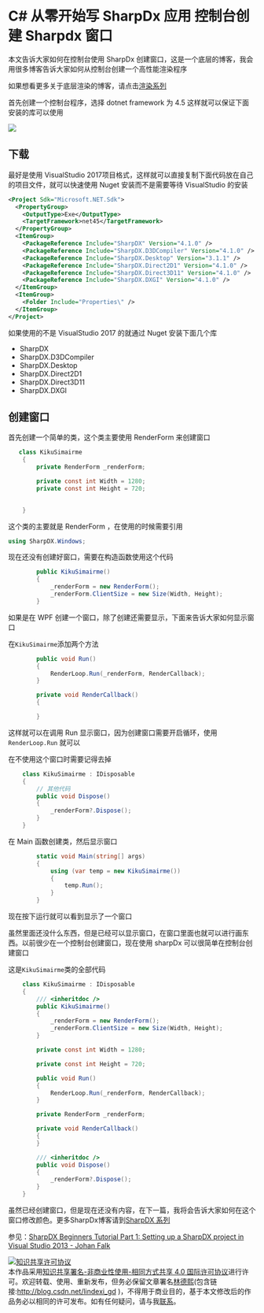 # C# 从零开始写 SharpDx 应用 控制台创建 Sharpdx 窗口

本文告诉大家如何在控制台使用 SharpDx 创建窗口，这是一个底层的博客，我会用很多博客告诉大家如何从控制台创建一个高性能渲染程序

<!--more-->
<div id="toc"></div>
<!-- 标签：C#,D2D,DirectX,SharpDX,Direct2D, -->

如果想看更多关于底层渲染的博客，请点击[渲染系列](https://lindexi.github.io/lindexi/post/D2D.html )

首先创建一个控制台程序，选择 dotnet framework 为 4.5 这样就可以保证下面安装的库可以使用

<!-- ![](image/C# 控制台创建 Sharpdx 窗口/C# 控制台创建 Sharpdx 窗口0.png) -->

![](http://7xqpl8.com1.z0.glb.clouddn.com/lindexi%2F2018618211811713.jpg)

## 下载

最好是使用 VisualStudio 2017项目格式，这样就可以直接复制下面代码放在自己的项目文件，就可以快速使用 Nuget 安装而不是需要等待 VisualStudio 的安装

```xml
<Project Sdk="Microsoft.NET.Sdk">
  <PropertyGroup>
    <OutputType>Exe</OutputType>
    <TargetFramework>net45</TargetFramework>
  </PropertyGroup>
  <ItemGroup>
    <PackageReference Include="SharpDX" Version="4.1.0" />
    <PackageReference Include="SharpDX.D3DCompiler" Version="4.1.0" />
    <PackageReference Include="SharpDX.Desktop" Version="3.1.1" />
    <PackageReference Include="SharpDX.Direct2D1" Version="4.1.0" />
    <PackageReference Include="SharpDX.Direct3D11" Version="4.1.0" />
    <PackageReference Include="SharpDX.DXGI" Version="4.1.0" />
  </ItemGroup>
  <ItemGroup>
    <Folder Include="Properties\" />
  </ItemGroup>
</Project>
```

如果使用的不是 VisualStudio 2017 的就通过 Nuget 安装下面几个库


- SharpDX
- SharpDX.D3DCompiler
- SharpDX.Desktop
- SharpDX.Direct2D1
- SharpDX.Direct3D11
- SharpDX.DXGI

## 创建窗口

首先创建一个简单的类，这个类主要使用 RenderForm 来创建窗口

```csharp
   class KikuSimairme 
    {
        private RenderForm _renderForm;

        private const int Width = 1280;
        private const int Height = 720;

       
    }
```

这个类的主要就是 RenderForm ，在使用的时候需要引用

```csharp
using SharpDX.Windows;

```

现在还没有创建好窗口，需要在构造函数使用这个代码

```csharp
        public KikuSimairme()
        {
            _renderForm = new RenderForm();
            _renderForm.ClientSize = new Size(Width, Height);
        }
```

如果是在 WPF 创建一个窗口，除了创建还需要显示，下面来告诉大家如何显示窗口

在`KikuSimairme`添加两个方法

```csharp
        public void Run()
        {
            RenderLoop.Run(_renderForm, RenderCallback);
        }

        private void RenderCallback()
        {

        }
```

这样就可以在调用 Run 显示窗口，因为创建窗口需要开启循环，使用 `RenderLoop.Run` 就可以

在不使用这个窗口时需要记得去掉

```csharp
    class KikuSimairme : IDisposable
    {
    	// 其他代码
    	public void Dispose()
        {
            _renderForm?.Dispose();
        }
    }
```

在 Main 函数创建类，然后显示窗口

```csharp
        static void Main(string[] args)
        {
            using (var temp = new KikuSimairme())
            {
                temp.Run();
            }
        }
```

现在按下运行就可以看到显示了一个窗口

虽然里面还没什么东西，但是已经可以显示窗口，在窗口里面也就可以进行画东西。以前很少在一个控制台创建窗口，现在使用 sharpDx 可以很简单在控制台创建窗口

这是`KikuSimairme`类的全部代码

```csharp
    class KikuSimairme : IDisposable
    {
        /// <inheritdoc />
        public KikuSimairme()
        {
            _renderForm = new RenderForm();
            _renderForm.ClientSize = new Size(Width, Height);
        }

        private const int Width = 1280;

        private const int Height = 720;

        public void Run()
        {
            RenderLoop.Run(_renderForm, RenderCallback);
        }

        private RenderForm _renderForm;

        private void RenderCallback()
        {
        }

        /// <inheritdoc />
        public void Dispose()
        {
            _renderForm?.Dispose();
        }
    }

```

虽然已经创建窗口，但是现在还没有内容，在下一篇，我将会告诉大家如何在这个窗口修改颜色。更多SharpDx博客请到[SharpDX 系列](https://lindexi.github.io/lindexi/post/sharpdx.html )

参见：[SharpDX Beginners Tutorial Part 1: Setting up a SharpDX project in Visual Studio 2013 - Johan Falk](http://www.johanfalk.eu/blog/sharpdx-tutorial-part-1-setting-up-a-sharpdx-project-in-visual-studio-2013 )

<a rel="license" href="http://creativecommons.org/licenses/by-nc-sa/4.0/"><img alt="知识共享许可协议" style="border-width:0" src="https://licensebuttons.net/l/by-nc-sa/4.0/88x31.png" /></a><br />本作品采用<a rel="license" href="http://creativecommons.org/licenses/by-nc-sa/4.0/">知识共享署名-非商业性使用-相同方式共享 4.0 国际许可协议</a>进行许可。欢迎转载、使用、重新发布，但务必保留文章署名[林德熙](http://blog.csdn.net/lindexi_gd)(包含链接:http://blog.csdn.net/lindexi_gd )，不得用于商业目的，基于本文修改后的作品务必以相同的许可发布。如有任何疑问，请与我[联系](mailto:lindexi_gd@163.com)。
